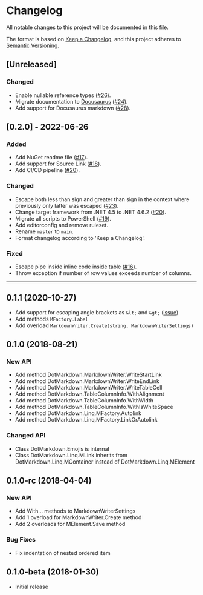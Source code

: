 # Changelog

All notable changes to this project will be documented in this file.

The format is based on [Keep a Changelog](https://keepachangelog.com/en/1.0.0/),
and this project adheres to [Semantic Versioning](https://semver.org/spec/v2.0.0.html).

## [Unreleased]

### Changed

- Enable nullable reference types ([#26](https://github.com/josefpihrt/dotmarkdown/pull/26)).
- Migrate documentation to [Docusaurus](https://josefpihrt.github.io/docs/dotmarkdown) ([#24](https://github.com/josefpihrt/dotmarkdown/pull/24)).
- Add support for Docusaurus markdown ([#28](https://github.com/josefpihrt/dotmarkdown/pull/28)).

## [0.2.0] - 2022-06-26

### Added

- Add NuGet readme file ([#17](https://github.com/josefpihrt/dotmarkdown/pull/17)).
- Add support for Source Link ([#18](https://github.com/josefpihrt/dotmarkdown/pull/18)).
- Add CI/CD pipeline ([#20](https://github.com/josefpihrt/dotmarkdown/pull/20)).

### Changed

- Escape both less than sign and greater than sign in the context where previously only latter was escaped ([#23](https://github.com/josefpihrt/dotmarkdown/pull/23)).
- Change target framework from .NET 4.5 to .NET 4.6.2 ([#20](https://github.com/josefpihrt/dotmarkdown/pull/20)).
- Migrate all scripts to PowerShell ([#19](https://github.com/josefpihrt/dotmarkdown/pull/19)).
- Add editorconfig and remove ruleset.
- Rename `master` to `main`.
- Format changelog according to 'Keep a Changelog'.

### Fixed

- Escape pipe inside inline code inside table ([#16](https://github.com/josefpihrt/dotmarkdown/issues/16)).
- Throw exception if number of row values exceeds number of columns.

-----

## 0.1.1 (2020-10-27)

* Add support for escaping angle brackets as `&lt;` and `&gt;` ([issue](https://github.com/JosefPihrt/DotMarkdown/issues/15))
* Add methods `MFactory.Label`
* Add overload `MarkdownWriter.Create(string, MarkdownWriterSettings)`

## 0.1.0 (2018-08-21)

### New API

* Add method DotMarkdown.MarkdownWriter.WriteStartLink
* Add method DotMarkdown.MarkdownWriter.WriteEndLink
* Add method DotMarkdown.MarkdownWriter.WriteTableCell
* Add method DotMarkdown.TableColumnInfo.WithAlignment
* Add method DotMarkdown.TableColumnInfo.WithWidth
* Add method DotMarkdown.TableColumnInfo.WithIsWhiteSpace
* Add method DotMarkdown.Linq.MFactory.Autolink
* Add method DotMarkdown.Linq.MFactory.LinkOrAutolink

### Changed API

* Class DotMarkdown.Emojis is internal
* Class DotMarkdown.Linq.MLink inherits from DotMarkdown.Linq.MContainer instead of DotMarkdown.Linq.MElement

## 0.1.0-rc (2018-04-04)

### New API

* Add With... methods to MarkdownWriterSettings
* Add 1 overload for MarkdownWriter.Create method
* Add 2 overloads for MElement.Save method

### Bug Fixes

* Fix indentation of nested ordered item

## 0.1.0-beta (2018-01-30)

* Initial release